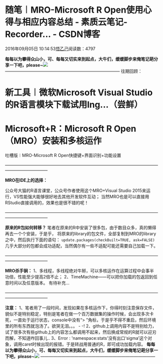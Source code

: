 
# 随笔︱MRO-Microsoft R Open使用心得与相应内容总结 - 素质云笔记-Recorder... - CSDN博客

2016年09月05日 10:14:53[悟乙己](https://me.csdn.net/sinat_26917383)阅读数：4797




**每每以为攀得众山小，可、每每又切实来到起点，大牛们，缓缓脚步来俺笔记葩分享一下吧，please~**![](https://img-blog.csdn.net/20161213101203247)
———————————————————————————
往期回顾：

# 新工具︱微软Microsoft Visual Studio的R语言模块下载试用Ing...（尝鲜）



# Microsoft+R：Microsoft R Open （MRO）安装和多核运作

吐槽版︱MRO-Microsoft R Open快捷键+界面识别+功能设置

——————————————————————————————————————————————

**MRO在IDE上的选择：**

公众号大猫的R语言课堂，公众号作者使用这个MRO+Visual Studio 2015来运行，VS性能强大能够很好地去其他开发软件互动；
当然MRO也是可以直接用RStudio直接调用的，效果也是很不错的呢！

——————————————————————————————————————————————

**原来的R包如何转移？**
笔者在原来的R中安装了很多包，由于数目众多，真的懒得再去一个个安装，于是乎，
将原来的library的包文件，全部复制到MRO的library之中，然后执行下面的语句：
`update.packages(checkBuilt=TRUE, ask=FALSE)`几乎大部分的包都会成功适配，当然偶尔有一些不适配可能还需要自己加载一下。

——————————————————————————————————————————————

**MRO杀手锏：**
1、多线程，多线程绝对牛掰，可以多核运作在运算过程中会事半功倍，性能至少提高2倍不止；
2、TimeMachine——可以把你加载的包返回到任意时间以及任意版本。
有待补充...

——————————————————————————————————————————————

**注意：**
1、笔者用了一段时间，发现如果在多核运作下，你得时刻注意保存文件，貌似不是特别稳定，特别是笔者在做一个百万数据集的操作时候，会出现多次卡死，一直处于运行状态，console中没有“> ”角标，于是乎不得不重启，然后环境里的所有东西就泡汤了。欲哭无泪。。。 - -!
2、github上调用内容不是特别给力，试了很多次有些github上的内容怎么都调用不起来，然后换成常规的R就可以迎刃而解，不知道咋回事儿..
3、Error : 'namespace:stats'没有出口‘sigma’这个对象，调用caret时候出现的报错。于是转战用普通的R，即可成功加载内容。
**每每以为攀得众山小，可、每每又切实来到起点，大牛们，缓缓脚步来俺笔记葩分享一下吧，please~**![](https://img-blog.csdn.net/20161213101203247)
———————————————————————————


